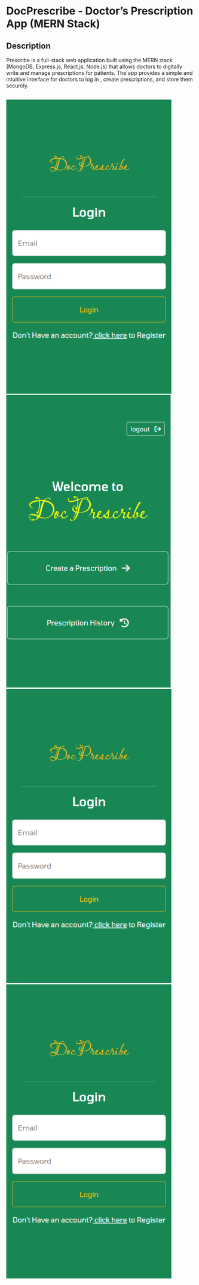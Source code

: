 # DocPrescribe - Doctor’s Prescription App (MERN Stack)

## Description
Prescribe is a full-stack web application built using the MERN stack (MongoDB, Express.js, React.js, Node.js) that allows doctors to digitally write and manage prescriptions for patients. The app provides a simple and intuitive interface for doctors to log in , create prescriptions, and store them securely.

##
![Image1](https://github.com/Prabathunni/DocPrescribe/blob/main/frontend/src/assets/img1.PNG?raw=true)
![Image2](https://github.com/Prabathunni/DocPrescribe/blob/main/frontend/src/assets/img2.PNG?raw=true)
![Image3](https://github.com/Prabathunni/DocPrescribe/blob/main/frontend/src/assets/img1.PNG?raw=true)
![Image4](https://github.com/Prabathunni/DocPrescribe/blob/main/frontend/src/assets/img1.PNG?raw=true)
